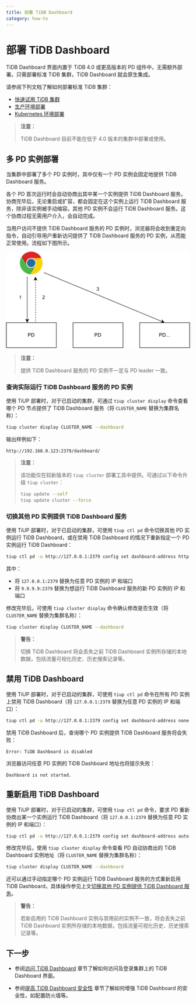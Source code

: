 ```yaml
---
title: 部署 TiDB Dashboard
category: how-to
---
```


# 部署 TiDB Dashboard

TiDB Dashboard 界面内置于 TiDB 4.0 或更高版本的 PD 组件中，无需额外部署。只需部署标准 TiDB 集群，TiDB Dashboard 就会原生集成。

请参阅下列文档了解如何部署标准 TiDB 集群：

+ [快速试用 TiDB 集群](/quick-start-with-tidb.md#第二种使用-tiup-playground-快速部署本地测试环境)
+ [生产环境部署](/production-deployment-using-tiup.md)
+ [Kubernetes 环境部署](https://docs.pingcap.com/tidb-in-kubernetes/v1.1/access-dashboard/)

> **注意：**
>
> TiDB Dashboard 目前不能在低于 4.0 版本的集群中部署或使用。

## 多 PD 实例部署

当集群中部署了多个 PD 实例时，其中仅有一个 PD 实例会固定地提供 TiDB Dashboard 服务。

各个 PD 首次运行时会自动协商出其中某一个实例提供 TiDB Dashboard 服务。协商完毕后，无论重启或扩容，都会固定在这个实例上运行 TiDB Dashboard 服务，除非该实例被手动缩容。其他 PD 实例不会运行 TiDB Dashboard 服务。这个协商过程无需用户介入，会自动完成。

当用户访问不提供 TiDB Dashboard 服务的 PD 实例时，浏览器将会收到重定向指令，自动引导用户重新访问提供了 TiDB Dashboard 服务的 PD 实例，从而能正常使用。流程如下图所示。

![流程示意](/media/dashboard/dashboard-ops-multiple-pd.png)

> **注意：**
>
> 提供 TiDB Dashboard 服务的 PD 实例不一定与 PD leader 一致。

### 查询实际运行 TiDB Dashboard 服务的 PD 实例

使用 TiUP 部署时，对于已启动的集群，可通过 `tiup cluster display` 命令查看哪个 PD 节点提供了 TiDB Dashboard 服务（将 `CLUSTER_NAME` 替换为集群名称）：

```bash
tiup cluster display CLUSTER_NAME --dashboard
```

输出样例如下：

```
http://192.168.0.123:2379/dashboard/
```

> **注意：**
>
> 该功能仅在较新版本的 `tiup cluster` 部署工具中提供。可通过以下命令升级 `tiup cluster`：
>
> ```bash
> tiup update --self
> tiup update cluster --force
> ```

### 切换其他 PD 实例提供 TiDB Dashboard 服务

使用 TiUP 部署时，对于已启动的集群，可使用 `tiup ctl pd` 命令切换其他 PD 实例运行 TiDB Dashboard，或在禁用 TiDB Dashboard 的情况下重新指定一个 PD 实例运行 TiDB Dashboard：

```bash
tiup ctl pd -u http://127.0.0.1:2379 config set dashboard-address http://9.9.9.9:2379
```

其中：

- 将 `127.0.0.1:2379` 替换为任意 PD 实例的 IP 和端口
- 将 `9.9.9.9:2379` 替换为想运行 TiDB Dashboard 服务的新 PD 实例的 IP 和端口

修改完毕后，可使用 `tiup cluster display` 命令确认修改是否生效（将 `CLUSTER_NAME` 替换为集群名称）：

```bash
tiup cluster display CLUSTER_NAME --dashboard
```

> **警告：**
>
> 切换 TiDB Dashboard 将会丢失之前 TiDB Dashboard 实例所存储的本地数据，包括流量可视化历史、历史搜索记录等。

## 禁用 TiDB Dashboard

使用 TiUP 部署时，对于已启动的集群，可使用 `tiup ctl pd` 命令在所有 PD 实例上禁用 TiDB Dashboard（将 `127.0.0.1:2379` 替换为任意 PD 实例的 IP 和端口）：

```bash
tiup ctl pd -u http://127.0.0.1:2379 config set dashboard-address none
```

禁用 TiDB Dashboard 后，查询哪个 PD 实例提供 TiDB Dashboard 服务将会失败：

```
Error: TiDB Dashboard is disabled
```

浏览器访问任意 PD 实例的 TiDB Dashboard 地址也将提示失败：

```
Dashboard is not started.
```

## 重新启用 TiDB Dashboard

使用 TiUP 部署时，对于已启动的集群，可使用 `tiup ctl pd` 命令，要求 PD 重新协商出某一个实例运行 TiDB Dashboard（将 `127.0.0.1:2379` 替换为任意 PD 实例的 IP 和端口）：

```bash
tiup ctl pd -u http://127.0.0.1:2379 config set dashboard-address auto
```

修改完毕后，使用 `tiup cluster display` 命令查看 PD 自动协商出的 TiDB Dashboard 实例地址（将 `CLUSTER_NAME` 替换为集群名称）：

```bash
tiup cluster display CLUSTER_NAME --dashboard
```

还可以通过手动指定哪个 PD 实例运行 TiDB Dashboard 服务的方式重新启用 TiDB Dashboard，具体操作参见上文[切换其他 PD 实例提供 TiDB Dashboard 服务](#切换其他-PD-实例提供-TiDB-Dashboard-服务)。

> **警告：**
>
> 若新启用的 TiDB Dashboard 实例与禁用前的实例不一致，将会丢失之前 TiDB Dashboard 实例所存储的本地数据，包括流量可视化历史、历史搜索记录等。

## 下一步

- 参阅[访问 TiDB Dashboard](/dashboard/dashboard-access.md) 章节了解如何访问及登录集群上的 TiDB Dashboard 界面。

- 参阅[提高 TiDB Dashboard 安全性](/dashboard/dashboard-ops-security.md) 章节了解如何增强 TiDB Dashboard 的安全性，如配置防火墙等。

